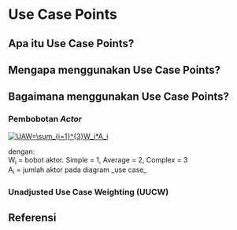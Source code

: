 # Use Case Points

## Apa itu Use Case Points?
## Mengapa menggunakan Use Case Points?

## Bagaimana menggunakan Use Case Points?
###  Pembobotan _Actor_
<a href="https://www.codecogs.com/eqnedit.php?latex=UAW=\sum_{i=1}^{3}W_i*A_i" target="_blank"><img src="https://latex.codecogs.com/svg.latex?UAW=\sum_{i=1}^{3}W_i*A_i" title="UAW=\sum_{i=1}^{3}W_i*A_i" /></a>
<p>
dengan:<br>
  W<sub>i</sub> = bobot aktor. Simple = 1, Average = 2, Complex = 3 <br>
A<sub>i</sub> = jumlah aktor pada diagram _use case_ 

### Unadjusted Use Case Weighting (UUCW)


## Referensi
